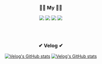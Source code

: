 <!-- Main Color : ff4040, ff7f7f -->
<div align="center">

 <h3>🙋‍♂️ My 🙋‍♂️</h3>
 <a href="https://velog.io/@kimtaekjun"><img src="https://img.shields.io/badge/Velog-11B48A?style=for-the-badge&logo=Vimeo&logoColor=white&link=https://velog.io/@kimtaekjun"/></a>
 <a href="https://kimtaekjun.notion.site/KIMTAEKJUN-bb65f794deae4509a53823e83a21bbc5/"><img src="https://img.shields.io/badge/Notion-%23000000.svg?style=for-the-badge&logo=notion&logoColor=white"/></a>
 <a href="https://www.linkedin.com/in/kimtaekjun/"><img src="https://img.shields.io/badge/LinkedIn-0077B5?style=for-the-badge&logo=linkedin&logoColor=white"/></a>
 <a href="https://my.surfit.io/w/258029467"><img src="https://img.shields.io/badge/SURFIT-000000%7D?style=for-the-badge&logo=biolink&logoColor=white"></a>
 
<br><br>
    
 <h3>✔ Velog ✔</h3>

[![Velog's GitHub stats](https://velog-readme-stats.vercel.app/api?name=kimtaekjun&tag=자기소개)](https://velog.io/@kimtaekjun/%EC%9E%90%EA%B8%B0%EC%86%8C%EA%B0%9C)
[![Velog's GitHub stats](https://velog-readme-stats.vercel.app/api?name=kimtaekjun&tag=마지막)](https://velog.io/@kimtaekjun/%EB%B0%A9%ED%99%A9%ED%95%98%EB%8D%98-%EB%82%B4%EA%B0%80-%EB%8C%80%ED%95%99%EC%83%9D%EC%9D%B4-%EB%90%98%EA%B8%B0%EA%B9%8C%EC%A7%80-2022%EB%85%84-%ED%9A%8C%EA%B3%A0-7en3rz94)
